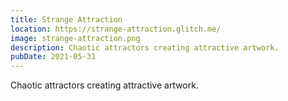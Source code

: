 ```yaml
---
title: Strange Attraction
location: https://strange-attraction.glitch.me/
image: strange-attraction.png
description: Chaotic attractors creating attractive artwork.
pubDate: 2021-05-31
---
```

Chaotic attractors creating attractive artwork.